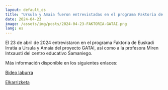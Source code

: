 ```yaml
---
layout: default_es
title: "Ursula y Amaia fueron entrevistadas en el programa Faktoria de Euskadi Irratia"
date: 2024-04-23
image: /assets/img/posts/2024-04-23-FAKTORIA-GATAI.png
lang: es
---
```


El 23 de abril de 2024 entrevistaron en el programa Faktoria de Euskadi Irratia a Ursula y Amaia del proyecto GATAI, así como a la profesora Miren Intxausti del centro educativo Samaniego.

Más información disponible en los siguientes enlaces: 

<a href="http://www.gatai.eus/assets/img/posts/2024-04-23-FAKTORIA-GATAI_bideo_laburra.mp4" target="_blank"> Bideo laburra </a>

<a href="http://www.gatai.eus/assets/img/posts/2024-04-23-FAKTORIA-GATAI_elkarrizketa.mp3" target="_blank"> Elkarrizketa  </a>